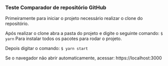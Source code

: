 ### Teste Comparador de repositório GitHub

Primeiramente para iniciar o projeto necessário realizar o clone do repositório.

Após realizar o clone abra a pasta do projeto e digite o seguinte comando:
`$ yarn`
Para instalar todos os pacotes para rodar o projeto.

Depois digitar o comando:
`$ yarn start`

Se o navegador não abrir automaticamente, acessar: https://localhost:3000
